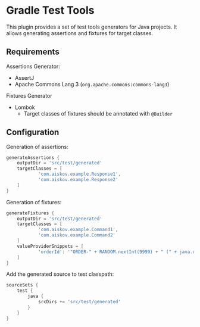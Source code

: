 Gradle Test Tools
=================

This plugin provides a set of test tools generators for Java projects. It allows generating assertions and fixtures 
for target classes.

## Requirements

Assertions Generator:
* AssertJ
* Apache Commons Lang 3 (`org.apache.commons:commons-lang3`)

Fixtures Generator
* Lombok
  * Target classes of fixtures should be annotated with `@Builder` 

## Configuration

Generation of assertions:

```groovy
generateAssertions {
    outputDir = 'src/test/generated'
    targetClasses = [
            'com.aiskov.example.Response1',
            'com.aiskov.example.Response2'
    ]
}
```

Generation of fixtures:

```groovy
generateFixtures {
    outputDir = 'src/test/generated'
    targetClasses = [
            'com.aiskov.example.Command1',
            'com.aiskov.example.Command2'
    ]
    valueProviderSnippets = [
            'orderId': '"ORDER-" + RANDOM.nextInt(9999) + " (" + java.util.UUID.randomUUID().toString().substring(0, 8) + ")"'
    ]
}
```

Add the generated source to test classpath:

```groovy
sourceSets {
    test {
        java {
            srcDirs += 'src/test/generated'
        }
    }
}
```
